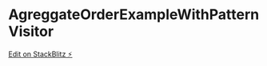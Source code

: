 # AgreggateOrderExampleWithPatternVisitor

[Edit on StackBlitz ⚡️](https://stackblitz.com/edit/typescript-wsyv1j)
